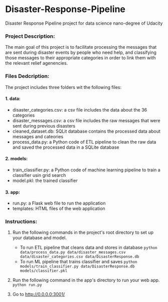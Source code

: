 # Disaster-Response-Pipeline
Disaster Response Pipeline project for data science nano-degree of Udacity


### Project Description:
The main goal of this project is to facilitate processing the messages that are sent during disaster events by people who need help, and classifying those messages to their appropriate categories in order to link them with the relevant relief agenencies.


### Files Dedcription:

The project includes three folders wit the following files:
#### 1. data:
- disaster_categories.csv: a csv file includes the data about the 36 categories 
- disaster_messages.csv: a csv file includes the raw messages that were sent during previous disasters
- cleaned_dataset.db: SQLit database contains the processed data about messages and cateories 
- process_data.py: a Python code of ETL pipeline to clean the raw data and saved the processed data in a SQLite database 

#### 2. models:
- train_classifier.py: a Python code of machine learning pipeline to train a classifier usin grid search
- model.pkl: the trained classifier 

#### 3. app:
- run.py: a Flask web file to run the application
- templates: HTML files of the web application


### Instructions:
1. Run the following commands in the project's root directory to set up your database and model.

    - To run ETL pipeline that cleans data and stores in database
        `python data/process_data.py data/disaster_messages.csv data/disaster_categories.csv data/DisasterResponse.db`
    - To run ML pipeline that trains classifier and saves
        `python models/train_classifier.py data/DisasterResponse.db models/classifier.pkl`

2. Run the following command in the app's directory to run your web app.
    `python run.py`

3. Go to http://0.0.0.0:3001/

